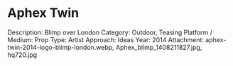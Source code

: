 # Aphex Twin

Description: Blimp over London
Category: Outdoor, Teasing
Platform / Medium: Prop
Type: Artist
Approach: Ideas
Year: 2014
Attachment: aphex-twin-2014-logo-blimp-london.webp, Aphex_blimp_1408211827.jpg, hq720.jpg
